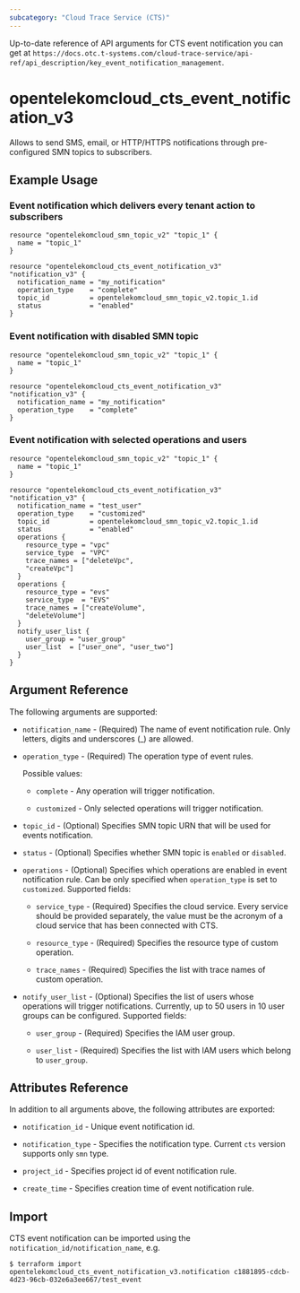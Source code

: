 ```yaml
---
subcategory: "Cloud Trace Service (CTS)"
---
```


Up-to-date reference of API arguments for CTS event notification you can get at
`https://docs.otc.t-systems.com/cloud-trace-service/api-ref/api_description/key_event_notification_management`.

# opentelekomcloud_cts_event_notification_v3

Allows to send SMS, email, or HTTP/HTTPS notifications through pre-configured SMN topics to subscribers.

## Example Usage

### Event notification which delivers every tenant action to subscribers

```hcl
resource "opentelekomcloud_smn_topic_v2" "topic_1" {
  name = "topic_1"
}

resource "opentelekomcloud_cts_event_notification_v3" "notification_v3" {
  notification_name = "my_notification"
  operation_type    = "complete"
  topic_id          = opentelekomcloud_smn_topic_v2.topic_1.id
  status            = "enabled"
}
```

### Event notification with disabled SMN topic

```hcl
resource "opentelekomcloud_smn_topic_v2" "topic_1" {
  name = "topic_1"
}

resource "opentelekomcloud_cts_event_notification_v3" "notification_v3" {
  notification_name = "my_notification"
  operation_type    = "complete"
}
```

### Event notification with selected operations and users

```hcl
resource "opentelekomcloud_smn_topic_v2" "topic_1" {
  name = "topic_1"
}

resource "opentelekomcloud_cts_event_notification_v3" "notification_v3" {
  notification_name = "test_user"
  operation_type    = "customized"
  topic_id          = opentelekomcloud_smn_topic_v2.topic_1.id
  status            = "enabled"
  operations {
    resource_type = "vpc"
    service_type  = "VPC"
    trace_names = ["deleteVpc",
    "createVpc"]
  }
  operations {
    resource_type = "evs"
    service_type  = "EVS"
    trace_names = ["createVolume",
    "deleteVolume"]
  }
  notify_user_list {
    user_group = "user_group"
    user_list  = ["user_one", "user_two"]
  }
}
```

## Argument Reference

The following arguments are supported:

* `notification_name` - (Required) The name of event notification rule. Only letters, digits
  and underscores (_) are allowed.

* `operation_type` - (Required) The operation type of event rules.

  Possible values:
  * `complete` - Any operation will trigger notification.

  * `customized` - Only selected operations will trigger notification.

* `topic_id` - (Optional) Specifies SMN topic URN that will be used for events notification.

* `status` - (Optional) Specifies whether SMN topic is `enabled` or `disabled`.

* `operations` - (Optional) Specifies which operations are enabled in event notification rule. Can be only specified
  when `operation_type` is set to `customized`. Supported fields:

    * `service_type` - (Required) Specifies the cloud service. Every service should be provided separately, the value
    must be the acronym of a cloud service that has been connected with CTS.

    * `resource_type` - (Required) Specifies the resource type of custom operation.

    * `trace_names` - (Required) Specifies the list with trace names of custom operation.

* `notify_user_list` - (Optional) Specifies the list of users whose operations will trigger notifications.
   Currently, up to 50 users in 10 user groups can be configured. Supported fields:

  * `user_group` - (Required) Specifies the IAM user group.

  * `user_list` - (Required) Specifies the list with IAM users which belong to `user_group`.

## Attributes Reference

In addition to all arguments above, the following attributes are exported:

* `notification_id` - Unique event notification id.

* `notification_type` - Specifies the notification type. Current `cts` version supports only `smn` type.

* `project_id` - Specifies project id of event notification rule.

* `create_time` - Specifies creation time of event notification rule.

## Import

CTS event notification can be imported using the `notification_id/notification_name`, e.g.

```shell
$ terraform import opentelekomcloud_cts_event_notification_v3.notification c1881895-cdcb-4d23-96cb-032e6a3ee667/test_event
```
